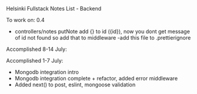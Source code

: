 Helsinki Fullstack Notes List - Backend

To work on:
0.4

- controllers/notes putNote add {} to id ({id}), now you dont get message of id not found so add that to middleware
  -add this file to .prettierignore

Accomplished 8-14 July:

Accomplished 1-7 July:

- Mongodb integration intro
- Mongodb integration complete + refactor, added error middleware
- Added next() to post, eslint, mongoose validation
